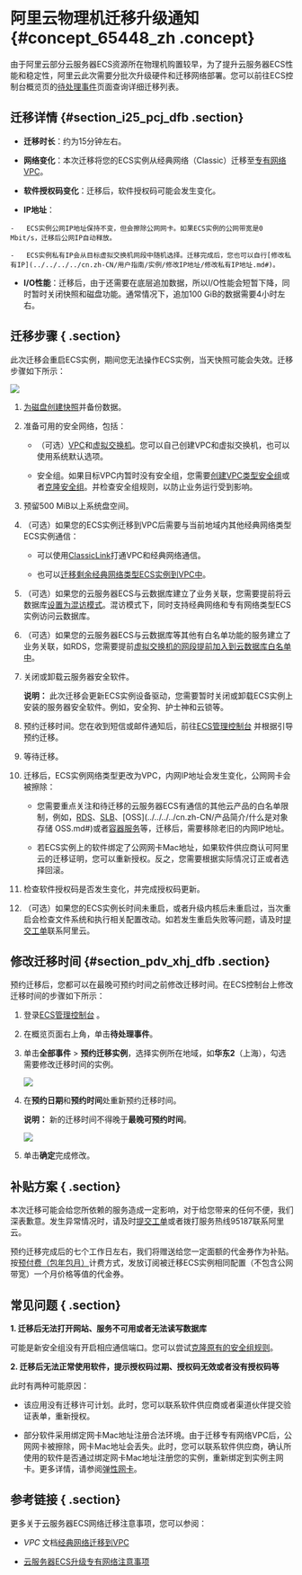 # 阿里云物理机迁移升级通知 {#concept_65448_zh .concept}

由于阿里云部分云服务器ECS资源所在物理机购置较早，为了提升云服务器ECS性能和稳定性，阿里云此次需要分批次升级硬件和迁移网络部署。您可以前往ECS控制台概览页的[待处理事件](https://ecs.console.aliyun.com/#/events/unsettled/securityGroupWarning)页面查询详细迁移列表。

## 迁移详情 {#section_i25_pcj_dfb .section}

-    **迁移时长**：约为15分钟左右。

-    **网络变化**：本次迁移将您的ECS实例从经典网络（Classic）迁移至[专有网络VPC](../../../../cn.zh-CN/产品简介/什么是专有网络.md#)。

-    **软件授权码变化**：迁移后，软件授权码可能会发生变化。

-    **IP地址**：

    -   ECS实例公网IP地址保持不变，但会擦除公网网卡。如果ECS实例的公网带宽是0 Mbit/s，迁移后公网IP自动释放。

    -   ECS实例私有IP会从目标虚拟交换机网段中随机选择。迁移完成后，您也可以自行[修改私有IP](../../../../cn.zh-CN/用户指南/实例/修改IP地址/修改私有IP地址.md#)。

-    **I/O性能**：迁移后，由于还需要在底层追加数据，所以I/O性能会短暂下降，同时暂时关闭快照和磁盘功能。通常情况下，追加100 GiB的数据需要4小时左右。


## 迁移步骤 { .section}

此次迁移会重启ECS实例，期间您无法操作ECS实例，当天快照可能会失效。迁移步骤如下所示：

![](http://static-aliyun-doc.oss-cn-hangzhou.aliyuncs.com/assets/img/10948/153716641711990_zh-CN.png)

1.  [为磁盘创建快照](../../../../cn.zh-CN/用户指南/快照/创建快照.md#)并备份数据。
2.  准备可用的安全网络，包括：
    -   （可选）[VPC](../../../../cn.zh-CN/用户指南/管理专有网络.md#)和[虚拟交换机](../../../../cn.zh-CN/用户指南/管理交换机.md#)。您可以自己创建VPC和虚拟交换机，也可以使用系统默认选项。

    -   安全组。如果目标VPC内暂时没有安全组，您需要[创建VPC类型安全组](../../../../cn.zh-CN/用户指南/安全组/创建安全组.md#)或者[克隆安全组](../../../../cn.zh-CN/用户指南/安全组/克隆安全组.md#)。并检查安全组规则，以防止业务运行受到影响。

3.  预留500 MiB以上系统盘空间。
4.  （可选）如果您的ECS实例迁移到VPC后需要与当前地域内其他经典网络类型ECS实例通信：
    -   可以使用[ClassicLink](../../../../cn.zh-CN/用户指南/ClassicLink/ClassicLink概述.md#)打通VPC和经典网络通信。

    -   也可以[迁移剩余经典网络类型ECS实例到VPC中](../../../../cn.zh-CN/最佳实践/经典网络迁移到VPC/迁移方案概述.md#)。

5.  （可选）如果您的云服务器ECS与云数据库建立了业务关联，您需要提前将云数据库[设置为混访模式](../../../../cn.zh-CN/最佳实践/经典网络迁移到VPC/云数据库混访/云数据库混访概述.md#)。混访模式下，同时支持经典网络和专有网络类型ECS实例访问云数据库。
6.  （可选）如果您的云服务器ECS与云数据库等其他有白名单功能的服务建立了业务关联，如RDS，您需要提前[虚拟交换机的网段提前加入到云数据库白名单中](../../../../cn.zh-CN/用户指南/数据安全性/设置白名单.md#)。

7.  关闭或卸载云服务器安全软件。

    **说明：** 此次迁移会更新ECS实例设备驱动，您需要暂时关闭或卸载ECS实例上安装的服务器安全软件。例如，安全狗、护士神和云锁等。

8.  预约迁移时间。您在收到短信或邮件通知后，前往[ECS管理控制台](https://ecs.console.aliyun.com/) 并根据引导预约迁移。
9.  等待迁移。
10. 迁移后，ECS实例网络类型更改为VPC，内网IP地址会发生变化，公网网卡会被擦除：
    -   您需要重点关注和待迁移的云服务器ECS有通信的其他云产品的白名单限制，例如，[RDS](../../../../cn.zh-CN/产品简介/什么是RDS.md#)、[SLB](../../../../cn.zh-CN/产品简介/什么是负载均衡.md#)、[OSS](../../../../cn.zh-CN/产品简介/什么是对象存储 OSS.md#)或者[容器服务](../../../../cn.zh-CN/产品简介/什么是容器服务.md#)等，迁移后，需要移除老旧的内网IP地址。

    -   若ECS实例上的软件绑定了公网网卡Mac地址，如果软件供应商认可阿里云的迁移证明，您可以重新授权。反之，您需要根据实际情况订正或者选择回滚。

11. 检查软件授权码是否发生变化，并完成授权码更新。
12. （可选）如果您的ECS实例长时间未重启，或者升级内核后未重启过，当次重启会检查文件系统和执行相关配置改动。如若发生重启失败等问题，请及时[提交工单](https://selfservice.console.aliyun.com/ticket/createIndex.htm)联系阿里云。

## 修改迁移时间 {#section_pdv_xhj_dfb .section}

预约迁移后，您都可以在最晚可预约时间之前修改迁移时间。在ECS控制台上修改迁移时间的步骤如下所示：

1.  登录[ECS管理控制台](https://ecs.console.aliyun.com/) 。
2.  在概览页面右上角，单击**待处理事件**。
3.  单击**全部事件** \> **预约迁移实例**，选择实例所在地域，如**华东2**（上海），勾选需要修改迁移时间的实例。

    ![](http://static-aliyun-doc.oss-cn-hangzhou.aliyuncs.com/assets/img/10948/153716641712006_zh-CN.png)

4.  在**预约日期**和**预约时间**处重新预约迁移时间。

    **说明：** 新的迁移时间不得晚于**最晚可预约时间**。

    ![](http://static-aliyun-doc.oss-cn-hangzhou.aliyuncs.com/assets/img/10948/153716641712007_zh-CN.png)

5.  单击**确定**完成修改。

## 补贴方案 { .section}

本次迁移可能会给您所依赖的服务造成一定影响，对于给您带来的任何不便，我们深表歉意。发生异常情况时，请及时[提交工单](https://selfservice.console.aliyun.com/ticket/createIndex.htm)或者拨打服务热线95187联系阿里云。

预约迁移完成后的七个工作日左右，我们将赠送给您一定面额的代金券作为补贴。按[预付费（包年包月）](../../../../cn.zh-CN/产品定价/预付费（包年包月）.md#)计费方式，发放订阅被迁移ECS实例相同配置（不包含公网带宽）一个月价格等值的代金券。

## 常见问题 { .section}

**1. 迁移后无法打开网站、服务不可用或者无法读写数据库**

可能是新安全组没有开启相应通信端口。您可以尝试[克隆原有的安全组规则](../../../../cn.zh-CN/用户指南/安全组/克隆安全组.md#)。

**2. 迁移后无法正常使用软件，提示授权码过期、授权码无效或者没有授权码等**

此时有两种可能原因：

-   该应用没有迁移许可计划。此时，您可以联系软件供应商或者渠道伙伴提交验证表单，重新授权。

-   部分软件采用绑定网卡Mac地址注册合法环境。由于迁移专有网络VPC后，公网网卡被擦除，网卡Mac地址会丢失。此时，您可以联系软件供应商，确认所使用的软件是否通过绑定网卡Mac地址注册您的实例，重新绑定到实例主网卡。更多详情，请参阅[弹性网卡](../../../../cn.zh-CN/产品简介/网络和安全性/弹性网卡.md#)。


## 参考链接 { .section}

更多关于云服务器ECS网络迁移注意事项，您可以参阅：

-    *VPC* 文档[经典网络迁移到VPC](../../../../cn.zh-CN/最佳实践/经典网络迁移到VPC/迁移方案概述.md#) 

-    [云服务器ECS升级专有网络注意事项](https://help.aliyun.com/knowledge_detail/65497.html) 


